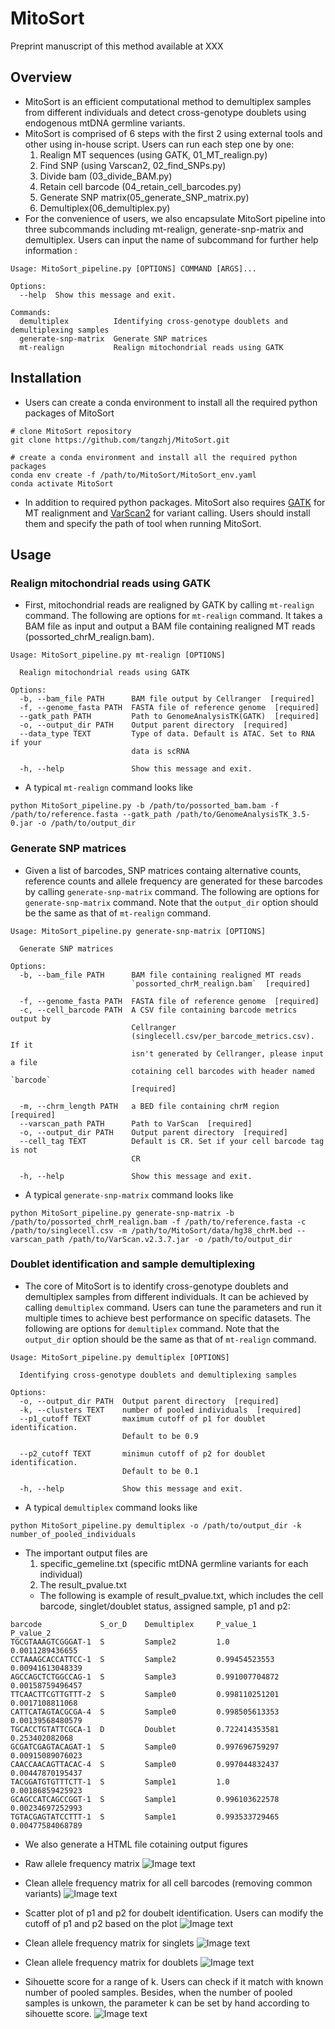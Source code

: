 # MitoSort
Preprint manuscript of this method available at XXX
## Overview 
- MitoSort is an efficient computational method to demultiplex samples from different individuals and detect cross-genotype doublets using endogenous mtDNA germline variants. 
- MitoSort is comprised of 6 steps with the first 2 using external tools and other using in-house script. Users can run each step one by one:
	1. Realign MT sequences (using GATK, 01_MT_realign.py)
	2. Find SNP (using Varscan2, 02_find_SNPs.py)
	3. Divide bam (03_divide_BAM.py)
	4. Retain cell barcode (04_retain_cell_barcodes.py)
	5. Generate SNP matrix(05_generate_SNP_matrix.py)
	6. Demultiplex(06_demultiplex.py)
- For the convenience of users, we also encapsulate MitoSort pipeline into three subcommands including mt-realign, generate-snp-matrix and demultiplex. Users can input the name of subcommand for further help information : 
```shell
Usage: MitoSort_pipeline.py [OPTIONS] COMMAND [ARGS]...

Options:
  --help  Show this message and exit.

Commands:
  demultiplex          Identifying cross-genotype doublets and demultiplexing samples
  generate-snp-matrix  Generate SNP matrices
  mt-realign           Realign mitochondrial reads using GATK
```

## Installation
- Users can create a conda environment to install all the required python packages of MitoSort
```shell
# clone MitoSort repository 
git clone https://github.com/tangzhj/MitoSort.git

# create a conda environment and install all the required python packages
conda env create -f /path/to/MitoSort/MitoSort_env.yaml
conda activate MitoSort
```
- In addition to required python packages. MitoSort also requires [GATK](https://github.com/broadgsa/gatk/releases) for MT realignment and [VarScan2](https://github.com/Jeltje/varscan2/releases) for variant calling. Users should install them and specify the path of tool when running MitoSort. 


## Usage 
### Realign mitochondrial reads using GATK
- First, mitochondrial reads are realigned by GATK by calling `mt-realign` command. The following are options for `mt-realign` command. It takes a BAM file as input and output a BAM file containing realigned MT reads (possorted_chrM_realign.bam).
```shell
Usage: MitoSort_pipeline.py mt-realign [OPTIONS]

  Realign mitochondrial reads using GATK

Options:
  -b, --bam_file PATH      BAM file output by Cellranger  [required]
  -f, --genome_fasta PATH  FASTA file of reference genome  [required]
  --gatk_path PATH         Path to GenomeAnalysisTK(GATK)  [required]
  -o, --output_dir PATH    Output parent directory  [required]
  --data_type TEXT         Type of data. Default is ATAC. Set to RNA if your
                           data is scRNA

  -h, --help               Show this message and exit.
```
- A typical `mt-realign` command looks like
```shell
python MitoSort_pipeline.py -b /path/to/possorted_bam.bam -f /path/to/reference.fasta --gatk_path /path/to/GenomeAnalysisTK_3.5-0.jar -o /path/to/output_dir
```

### Generate SNP matrices
- Given a list of barcodes, SNP matrices containg alternative counts, reference counts and allele frequency are generated for these barcodes by calling `generate-snp-matrix` command. The following are options for `generate-snp-matrix` command. Note that the `output_dir` option should be the same as that of `mt-realign` command.
```shell
Usage: MitoSort_pipeline.py generate-snp-matrix [OPTIONS]

  Generate SNP matrices

Options:
  -b, --bam_file PATH      BAM file containing realigned MT reads
                           `possorted_chrM_realign.bam`  [required]

  -f, --genome_fasta PATH  FASTA file of reference genome  [required]
  -c, --cell_barcode PATH  A CSV file containing barcode metrics output by
                           Cellranger
                           (singlecell.csv/per_barcode_metrics.csv). If it
                           isn't generated by Cellranger, please input a file
                           cotaining cell barcodes with header named `barcode`
                           [required]

  -m, --chrm_length PATH   a BED file containing chrM region  [required]
  --varscan_path PATH      Path to VarScan  [required]
  -o, --output_dir PATH    Output parent directory  [required]
  --cell_tag TEXT          Default is CR. Set if your cell barcode tag is not
                           CR

  -h, --help               Show this message and exit.
```
- A typical `generate-snp-matrix` command looks like
```shell
python MitoSort_pipeline.py generate-snp-matrix -b /path/to/possorted_chrM_realign.bam -f /path/to/reference.fasta -c /path/to/singlecell.csv -m /path/to/MitoSort/data/hg38_chrM.bed --varscan_path /path/to/VarScan.v2.3.7.jar -o /path/to/output_dir
```

### Doublet identification and sample demultiplexing
- The core of MitoSort is to identify cross-genotype doublets and demultiplex samples from different individuals. It can be achieved by calling `demultiplex` command. Users can tune the parameters and run it multiple times to achieve best performance on specific datasets. The following are options for `demultiplex` command. Note that the `output_dir` option should be the same as that of `mt-realign` command.
```shell
Usage: MitoSort_pipeline.py demultiplex [OPTIONS]

  Identifying cross-genotype doublets and demultiplexing samples

Options:
  -o, --output_dir PATH  Output parent directory  [required]
  -k, --clusters TEXT    number of pooled individuals  [required]
  --p1_cutoff TEXT       maximum cutoff of p1 for doublet identification.
                         Default to be 0.9

  --p2_cutoff TEXT       minimun cutoff of p2 for doublet identification.
                         Default to be 0.1

  -h, --help             Show this message and exit.
```
- A typical `demultiplex` command looks like
```shell
python MitoSort_pipeline.py demultiplex -o /path/to/output_dir -k number_of_pooled_individuals
```
- The important output files are 
	1. specific_gemeline.txt (specific mtDNA germline variants for each individual)
	2. The result_pvalue.txt  
	- The following is example of result_pvalue.txt, which includes the cell barcode, singlet/doublet status, assigned sample, p1 and p2:
```
barcode             S_or_D    Demultiplex     P_value_1              P_value_2
TGCGTAAAGTCGGGAT-1  S         Sample2         1.0                    0.0011289436655
CCTAAAGCACCATTCC-1  S         Sample2         0.99454523553          0.00941613048339
AGCCAGCTCTGGCCAG-1  S         Sample3         0.991007704872         0.00158759496457
TTCAACTTCGTTGTTT-2  S         Sample0         0.998110251201         0.0017108811068
CATTCATAGTACGCGA-4  S         Sample0         0.998505613353         0.00139568480579
TGCACCTGTATTCGCA-1  D         Doublet         0.722414353581         0.253402082068
GCGATCGAGTACAGAT-1  S         Sample0         0.997696759297         0.00915089076023
CAACCAACAGTTACAC-4  S         Sample0         0.997044832437         0.00447870195437
TACGGATGTGTTTCTT-1  S         Sample1         1.0                    0.00186859425923
GCAGCCATCAGCCGGT-1  S         Sample1         0.996103622578         0.00234697252993
TGTACGAGTATCCTTT-1  S         Sample1         0.993533729465         0.00477584068789

```
- We also generate a HTML file cotaining output figures
- Raw allele frequency matrix
![Image text](https://github.com/tangzhj/MitoSort/blob/main/example_output_figures/raw_heatmap.png)

- Clean allele frequency matrix for all cell barcodes (removing common variants)
![Image text](https://github.com/tangzhj/MitoSort/blob/main/example_output_figures/clean_heatmap.png)

- Scatter plot of p1 and p2 for doubelt identification. Users can modify the cutoff of p1 and p2 based on the plot
![Image text](https://github.com/tangzhj/MitoSort/blob/main/example_output_figures/p_value.png)

- Clean allele frequency matrix for singlets
![Image text](https://github.com/tangzhj/MitoSort/blob/main/example_output_figures/Singlet_heatmap.png)

- Clean allele frequency matrix for doublets
![Image text](https://github.com/tangzhj/MitoSort/blob/main/example_output_figures/Doublet_heatmap.png)

- Sihouette score for a range of k. Users can check if it match with known number of pooled samples. Besides, when the number of pooled samples is unkown, the parameter k can be set by hand according to sihouette score.
![Image text](https://github.com/tangzhj/MitoSort/blob/main/example_output_figures/sihouette_score.png)





